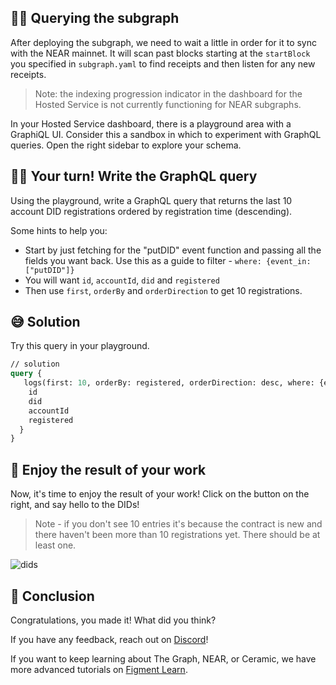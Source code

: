 ## 🕵🏻 Querying the subgraph

After deploying the subgraph, we need to wait a little in order for it to sync with the NEAR mainnet. It will scan past blocks starting at the `startBlock` you specified in `subgraph.yaml` to find receipts and then listen for any new receipts.

> Note: the indexing progression indicator in the dashboard for the Hosted Service is not currently functioning for NEAR subgraphs.

In your Hosted Service dashboard, there is a playground area with a GraphiQL UI. Consider this a sandbox in which to experiment with GraphQL queries. Open the right sidebar to explore your schema.

## 👨‍💻 Your turn! Write the GraphQL query

Using the playground, write a GraphQL query that returns the last 10 account DID registrations ordered by registration time (descending).

Some hints to help you:

- Start by just fetching for the "putDID" event function and passing all the fields you want back. Use this as a guide to filter - `where: {event_in: ["putDID"]}`
- You will want `id`, `accountId`, `did` and `registered`
- Then use `first`, `orderBy` and `orderDirection` to get 10 registrations.

## 😅 Solution

Try this query in your playground.

```graphql
// solution
query {
   logs(first: 10, orderBy: registered, orderDirection: desc, where: {event_in: ["putDID"]}) {
    id
    did
    accountId
    registered
  }
}
```

## 🥳 Enjoy the result of your work

Now, it's time to enjoy the result of your work! Click on the button on the right, and say hello to the DIDs!

> Note - if you don't see 10 entries it's because the contract is new and there haven't been more than 10 registrations yet. There should be at least one.

![dids](https://raw.githubusercontent.com/figment-networks/learn-web3-dapp/main/markdown/__images__/the-graph-near/query-01.png)

## 🏁 Conclusion

Congratulations, you made it! What did you think?

If you have any feedback, reach out on [Discord](https://figment.io/devchat)!

If you want to keep learning about The Graph, NEAR, or Ceramic, we have more advanced tutorials on [Figment Learn](https://learn.figment.io/protocols/).

